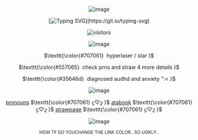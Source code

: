 <div align="center">

  ![image](https://files.catbox.moe/d0shl2.png)

[![Typing SVG](https://readme-typing-svg.herokuapp.com?font=Fira+Code&duration=2000&pause=1000&color=35646d&center=true&width=235&lines=the+world+is+cruel+.;therefore;i+will+not+be+.)](https://git.io/typing-svg)


![visitors](https://visitor-badge.laobi.icu/badge?page_id=happyst4rs.stars&left_color=black&right_color=dimblue&left_text=TARGETS%20SPOTTED)
   
   ![image](https://files.catbox.moe/691rj3.webp)

$\texttt{\color{#707061} ‎ hyperlaser / star }$ 
  
  $\texttt{\color{#557065} ‎ check prns and straw 4 more details  }$ 
 
   $\texttt{\color{#35646d} ‎ diagnosed audhd and anxiety ":<  }$ 

![image](https://files.catbox.moe/q444j5.jpg)
<div align="center"> 

   [pronouns](https://pronouns.cc/@happystarred)    $\texttt{\color{#707061}  ᧔♡᧓  }$  [atabook](https://your-angel.atabook.org/)    $\texttt{\color{#707061}  ᧔♡᧓  }$ [strawpage](https://builder-brotherss-pizza.straw.page) $\texttt{\color{#707061}  ᧔♡᧓  }$ 

 
![image](https://files.catbox.moe/7nu487.png)

<sup> HOW TF DO YOUCHANGE THE LINK COLOR.. SO UGKLY..<sup>
